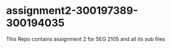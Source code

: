 # assignment2-300197389-300194035
This Repo contains assignment 2 for SEG 2105 and all its sub files
